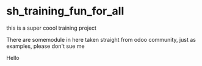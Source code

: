 # sh_training_fun_for_all
this is a super coool training project 

There are somemodule in here taken straight from odoo community, just as examples, please don't sue me

Hello
